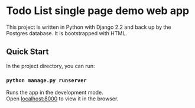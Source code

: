 # Todo List single page demo web app

This project is written in Python with Django 2.2 and back up by the Postgres database. It is bootstrapped with HTML.

## Quick Start

In the project directory, you can run:

### `python manage.py runserver`


Runs the app in the development mode.<br>
Open [localhost:8000](localhost:8000) to view it in the browser.

